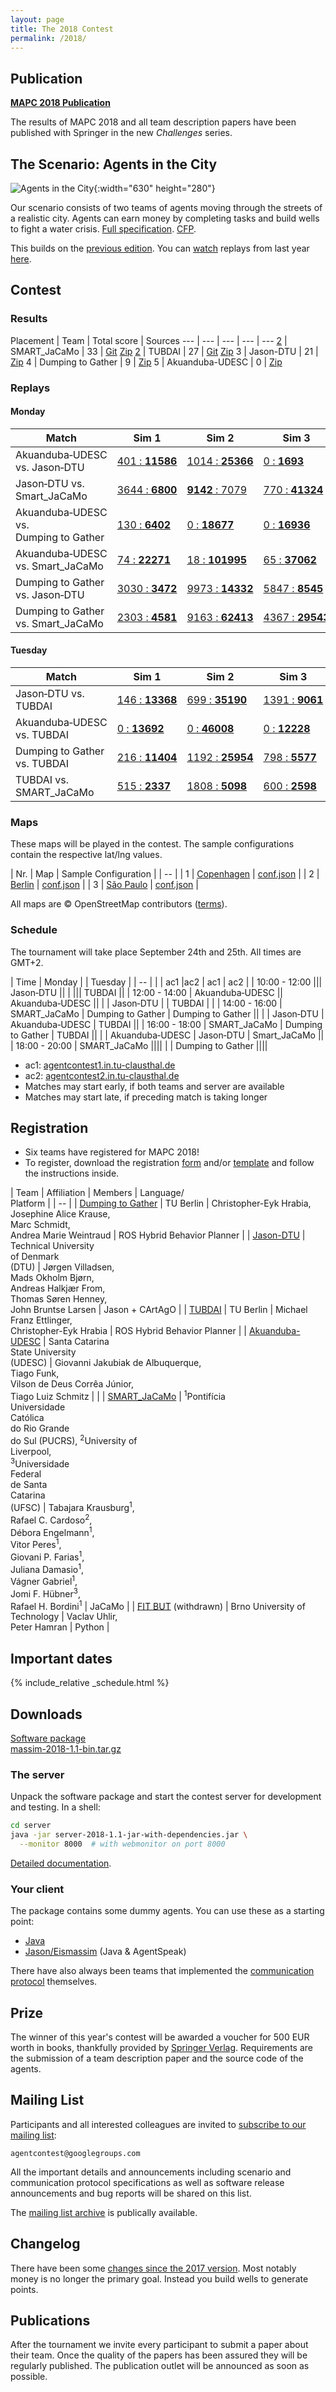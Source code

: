 ```yaml
---
layout: page
title: The 2018 Contest
permalink: /2018/
---
```


Publication
-----------

<div class="actions">
  <a href="https://link.springer.com/book/10.1007/978-3-030-37959-9"><strong>MAPC 2018 Publication</strong></a>
</div>

The results of MAPC 2018 and all team description papers have been published with Springer in the new *Challenges* series.

The Scenario: Agents in the City
--------------------------------

![Agents in the City](/2016/banner.jpg){:width="630" height="280"}

Our scenario consists of two teams of agents moving through the streets of a realistic city.
Agents can earn money by completing tasks and build wells to fight a water crisis.
[Full specification](https://github.com/agentcontest/massim/blob/master/docs/scenario.md). [CFP](/2018/CFP.txt).

This builds on the [previous edition](/2017/). You can [watch](https://agentcontest.github.io/replays_2017d/?2017-09-21-18-07-25-2017-MAPC-Sim3) replays from last year [here](https://multiagentcontest.org/2017/#replays).

Contest
-------

### Results

Placement | Team | Total score | Sources
--- | --- | --- | --- | ---
[2](/2019/01/23/results.html) | SMART_JaCaMo | 33 | [Git](https://github.com/smart-pucrs/mapc2018-pucrs) [Zip](sources/SMART_JaCaMo.zip)
[2](/2019/01/23/results.html) | TUBDAI | 27 | [Git](https://github.com/etticat/mapc-2018) [Zip](sources/TUBDAI.zip)
3 | Jason-DTU | 21 | [Zip](sources/Jason-DTU.zip)
4 | Dumping to Gather | 9 | [Zip](sources/Dumping_to_Gather.zip)
5 | Akuanduba-UDESC | 0 | [Zip](sources/Akuanduba-UDESC.zip)

### Replays

#### Monday

Match | Sim 1 | Sim 2 | Sim 3 | Score
--- | --- | --- | --- | ---
Akuanduba&#8209;UDESC vs. Jason&#8209;DTU | [401&nbsp;:&nbsp;**11586**](https://agentcontest.github.io/replays_2018a/?2018-09-24-12-06-37-Contest-2018-1of3) | [1014&nbsp;:&nbsp;**25366**](https://agentcontest.github.io/replays_2018a/?2018-09-24-12-06-37-Contest-2018-2of3) | [0&nbsp;:&nbsp;**1693**](https://agentcontest.github.io/replays_2018a/?2018-09-24-12-06-37-Contest-2018-3of3) | 0:9
Jason&#8209;DTU vs. Smart_JaCaMo | [3644&nbsp;:&nbsp;**6800**](https://agentcontest.github.io/replays_2018a/?2018-09-24-14-05-06-Contest-2018-1of3) | [**9142**&nbsp;:&nbsp;7079](https://agentcontest.github.io/replays_2018a/?2018-09-24-14-05-06-Contest-2018-2of3) | [770&nbsp;:&nbsp;**41324**](https://agentcontest.github.io/replays_2018a/?2018-09-24-14-05-06-Contest-2018-3of3) | 3:6
Akuanduba&#8209;UDESC vs. Dumping&nbsp;to&nbsp;Gather | [130&nbsp;:&nbsp;**6402**](https://agentcontest.github.io/replays_2018a/?2018-09-24-14-05-22-Contest-2018-1of3) | [0&nbsp;:&nbsp;**18677**](https://agentcontest.github.io/replays_2018a/?2018-09-24-14-05-22-Contest-2018-2of3) | [0&nbsp;:&nbsp;**16936**](https://agentcontest.github.io/replays_2018a/?2018-09-24-14-05-22-Contest-2018-3of3) | 0:9
Akuanduba&#8209;UDESC vs. Smart_JaCaMo | [74&nbsp;:&nbsp;**22271**](https://agentcontest.github.io/replays_2018b/?2018-09-24-16-26-12-Contest-2018-1of3) | [18&nbsp;:&nbsp;**101995**](https://agentcontest.github.io/replays_2018b/?2018-09-24-16-26-12-Contest-2018-2of3) | [65&nbsp;:&nbsp;**37062**](https://agentcontest.github.io/replays_2018b/?2018-09-24-16-26-12-Contest-2018-3of3) | 0:9
Dumping&nbsp;to&nbsp;Gather vs. Jason&#8209;DTU | [3030&nbsp;:&nbsp;**3472**](https://agentcontest.github.io/replays_2018b/?2018-09-24-16-29-30-Contest-2018-1of3) | [9973&nbsp;:&nbsp;**14332**](https://agentcontest.github.io/replays_2018b/?2018-09-24-16-29-30-Contest-2018-2of3) | [5847&nbsp;:&nbsp;**8545**](https://agentcontest.github.io/replays_2018b/?2018-09-24-16-29-30-Contest-2018-3of3) | 0:9
Dumping&nbsp;to&nbsp;Gather vs. Smart_JaCaMo | [2303&nbsp;:&nbsp;**4581**](https://agentcontest.github.io/replays_2018b/?2018-09-24-18-31-08-Contest-2018-1of3) | [9163&nbsp;:&nbsp;**62413**](https://agentcontest.github.io/replays_2018b/?2018-09-24-18-31-08-Contest-2018-2of3) | [4367&nbsp;:&nbsp;**29543**](https://agentcontest.github.io/replays_2018b/?2018-09-24-18-31-08-Contest-2018-3of3) | 0:9

#### Tuesday

Match | Sim 1 | Sim 2 | Sim 3 | Score
--- | --- | --- | --- | ---
Jason&#8209;DTU vs. TUBDAI | [146&nbsp;:&nbsp;**13368**](https://agentcontest.github.io/replays_2018c/?2018-09-25-10-01-17-Contest-2018-1of3) | [699&nbsp;:&nbsp;**35190**](https://agentcontest.github.io/replays_2018c/?2018-09-25-10-01-17-Contest-2018-2of3) | [1391&nbsp;:&nbsp;**9061**](https://agentcontest.github.io/replays_2018c/?2018-09-25-10-01-17-Contest-2018-3of3) | 0:9
Akuanduba&#8209;UDESC vs. TUBDAI | [0&nbsp;:&nbsp;**13692**](https://agentcontest.github.io/replays_2018c/?2018-09-25-12-46-19-Contest-2018-1of3) | [0&nbsp;:&nbsp;**46008**](https://agentcontest.github.io/replays_2018c/?2018-09-25-12-46-19-Contest-2018-2of3) | [0&nbsp;:&nbsp;**12228**](https://agentcontest.github.io/replays_2018c/?2018-09-25-12-46-19-Contest-2018-3of3) | 0:9
Dumping&nbsp;to&nbsp;Gather vs. TUBDAI | [216&nbsp;:&nbsp;**11404**](https://agentcontest.github.io/replays_2018c/?2018-09-25-15-34-12-Contest-2018-1of3) | [1192&nbsp;:&nbsp;**25954**](https://agentcontest.github.io/replays_2018c/?2018-09-25-15-34-12-Contest-2018-2of3) | [798&nbsp;:&nbsp;**5577**](https://agentcontest.github.io/replays_2018c/?2018-09-25-15-34-12-Contest-2018-3of3) | 0:9
TUBDAI vs. SMART_JaCaMo | [515&nbsp;:&nbsp;**2337**](https://agentcontest.github.io/replays_2018d/?2018-09-25-18-16-09-Contest-2018-1of3) | [1808&nbsp;:&nbsp;**5098**](https://agentcontest.github.io/replays_2018d/?2018-09-25-18-16-09-Contest-2018-2of3) | [600&nbsp;:&nbsp;**2598**](https://agentcontest.github.io/replays_2018d/?2018-09-25-18-16-09-Contest-2018-3of3) | 0:9

### Maps

These maps will be played in the contest. The sample configurations contain the respective lat/lng values.

| Nr. | Map | Sample Configuration |
| -- |
| 1 | [Copenhagen](osm/copenhagen.osm.pbf) | [conf.json](conf/Test-Copenhagen.json) |
| 2 | [Berlin](osm/berlin.osm.pbf) | [conf.json](conf/Test-Berlin.json) |
| 3 | [São Paulo](osm/saopaulo.osm.pbf) | [conf.json](conf/Test-SaoPaulo.json) |

All maps are © OpenStreetMap contributors ([terms](http://www.openstreetmap.org/copyright)).

### Schedule

The tournament will take place September 24th and 25th. All times are GMT+2.

| Time | Monday | | Tuesday |
| -- |
| | ac1 |ac2 | ac1 | ac2 |
| 10:00&nbsp;-&nbsp;12:00 ||| Jason&#8209;DTU ||
| ||| TUBDAI ||
| 12:00&nbsp;-&nbsp;14:00 | Akuanduba&#8209;UDESC || Akuanduba&#8209;UDESC ||
| | Jason&#8209;DTU | | TUBDAI | |
| 14:00&nbsp;-&nbsp;16:00 | SMART_JaCaMo | Dumping to Gather | Dumping to Gather ||
| | Jason&#8209;DTU | Akuanduba&#8209;UDESC | TUBDAI ||
| 16:00&nbsp;-&nbsp;18:00 | SMART_JaCaMo | Dumping to Gather | TUBDAI ||
| | Akuanduba&#8209;UDESC | Jason&#8209;DTU | Smart_JaCaMo ||
| 18:00&nbsp;-&nbsp;20:00 | SMART_JaCaMo ||||
| | Dumping to Gather ||||

- ac1: [agentcontest1.in.tu-clausthal.de](http://agentcontest1.in.tu-clausthal.de/)
- ac2: [agentcontest2.in.tu-clausthal.de](http://agentcontest2.in.tu-clausthal.de/)
- Matches may start early, if both teams and server are available
- Matches may start late, if preceding match is taking longer

Registration
------------

- Six teams have registered for MAPC 2018!
- To register, download the registration [form](registration/registration.pdf) and/or [template](registration/registration.tex) and follow the instructions inside.

| Team | Affiliation | Members | Language/<br>Platform |
| -- |
| [Dumping to Gather](registration/dtg.pdf) | TU Berlin | Christopher-Eyk Hrabia, <br> Josephine Alice Krause, <br> Marc Schmidt, <br> Andrea Marie Weintraud | ROS Hybrid Behavior Planner |
| [Jason-DTU](registration/jason-dtu.pdf) | Technical University <br> of Denmark <br> (DTU) | Jørgen Villadsen, <br> Mads Okholm Bjørn, <br> Andreas Halkjær From, <br> Thomas Søren Henney, <br> John Bruntse Larsen | Jason + CArtAgO |
| [TUBDAI](registration/tubdai.pdf) | TU Berlin | Michael Franz Ettlinger, <br> Christopher-Eyk Hrabia | ROS Hybrid Behavior Planner |
| [Akuanduba-UDESC](registration/akuanduba.pdf) | Santa Catarina <br> State University <br> (UDESC) | Giovanni Jakubiak de Albuquerque, <br> Tiago Funk, <br> Vilson de Deus Corrêa Júnior, <br> Tiago Luiz Schmitz | |
| [SMART_JaCaMo](registration/smart-jacamo.pdf) | <sup>1</sup>Pontifícia<br> Universidade<br> Católica<br> do Rio Grande<br> do Sul (PUCRS), <sup>2</sup>University of <br> Liverpool, <br> <sup>3</sup>Universidade <br> Federal <br> de Santa <br> Catarina <br> (UFSC) | Tabajara Krausburg<sup>1</sup>, <br> Rafael C. Cardoso<sup>2</sup>, <br> Débora Engelmann<sup>1</sup>, <br> Vitor Peres<sup>1</sup>, <br> Giovani P. Farias<sup>1</sup>, <br> Juliana Damasio<sup>1</sup>, <br> Vágner Gabriel<sup>1</sup>, <br> Jomi F. Hübner<sup>3</sup>, <br> Rafael H. Bordini<sup>1</sup> | JaCaMo |
| [FIT BUT](registration/fitbut.pdf) (withdrawn) | Brno University of Technology | Vaclav Uhlir, <br> Peter Hamran | Python |

Important dates
---------------

{% include_relative _schedule.html %}

Downloads
---------

<div class="actions">
  <a href="https://github.com/agentcontest/massim/releases" title="MASSim on GitHub">
    <span class="title">Software package</span>
    <br>
    <span class="filename">massim-2018-1.1-bin.tar.gz</span>
  </a>
</div>

### The server

Unpack the software package and start the contest server for development and testing. In a shell:

```bash
cd server
java -jar server-2018-1.1-jar-with-dependencies.jar \
  --monitor 8000  # with webmonitor on port 8000
```

[Detailed documentation](https://github.com/agentcontest/massim/blob/master/docs/server.md).

### Your client

The package contains some dummy agents. You can use these as a starting point:

* [Java](https://github.com/agentcontest/massim/blob/master/docs/javaagents.md)
* [Jason/Eismassim](https://github.com/agentcontest/massim/blob/master/docs/eismassim.md) (Java & AgentSpeak)

There have also always been teams that implemented the
[communication protocol](https://github.com/agentcontest/massim/blob/master/docs/protocol.md)
themselves.

Prize
-----

The winner of this year's contest will be awarded a voucher for 500 EUR worth in books,
thankfully provided by [Springer Verlag](https://www.springer.com). Requirements are the submission of
a team description paper and the source code of the agents.

Mailing List
------------

Participants and all interested colleagues are invited to
[subscribe to our mailing list](https://groups.google.com/forum/#!forum/agentcontest):

`agentcontest@googlegroups.com`

All the important details and announcements including scenario and
communication protocol specifications as well as software release announcements
and bug reports will be shared on this list.

The [mailing list archive](https://groups.google.com/forum/#!forum/agentcontest)
is publically available.

Changelog
---------

There have been some [changes since the 2017 version](https://github.com/agentcontest/massim/blob/master/CHANGELOG.md).
Most notably money is no longer the primary goal. Instead you build wells to generate points.

Publications
------------

After the tournament we invite every participant to submit a paper about their
team. Once the quality of the papers has been assured they will be regularly
published. The publication outlet will be announced as soon as possible.

